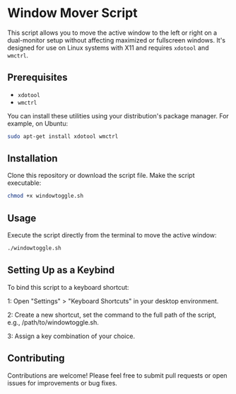 # Window Mover Script

This script allows you to move the active window to the left or right on a dual-monitor setup without affecting maximized or fullscreen windows. It's designed for use on Linux systems with X11 and requires `xdotool` and `wmctrl`.

## Prerequisites
- `xdotool`
- `wmctrl`

You can install these utilities using your distribution's package manager. For example, on Ubuntu:

```bash
sudo apt-get install xdotool wmctrl
```

## Installation
Clone this repository or download the script file.
Make the script executable:

```bash
chmod +x windowtoggle.sh
```

## Usage
Execute the script directly from the terminal to move the active window:

```bash
./windowtoggle.sh
```

## Setting Up as a Keybind

To bind this script to a keyboard shortcut:

1: Open "Settings" > "Keyboard Shortcuts" in your desktop environment.

2: Create a new shortcut, set the command to the full path of the script, e.g., /path/to/windowtoggle.sh.

3: Assign a key combination of your choice.

## Contributing

Contributions are welcome! Please feel free to submit pull requests or open issues for improvements or bug fixes.
